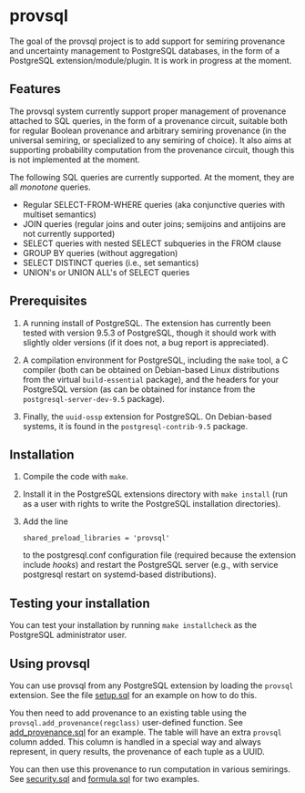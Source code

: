# provsql

The goal of the provsql project is to add support for semiring provenance
and uncertainty management to PostgreSQL databases, in the form of a
PostgreSQL extension/module/plugin. It is work in progress at the moment.

## Features

The provsql system currently support proper management of provenance
attached to SQL queries, in the form of a provenance circuit, suitable
both for regular Boolean provenance and arbitrary semiring provenance (in
the universal semiring, or specialized to any semiring of choice). It
also aims at supporting probability computation from the provenance
circuit, though this is not implemented at the moment.

The following SQL queries are currently supported. At the moment, they
are all *monotone* queries.
* Regular SELECT-FROM-WHERE queries (aka conjunctive queries with
  multiset semantics)
* JOIN queries (regular joins and outer joins; semijoins and antijoins
  are not currently supported)
* SELECT queries with nested SELECT subqueries in the FROM clause
* GROUP BY queries (without aggregation)
* SELECT DISTINCT queries (i.e., set semantics)
* UNION's or UNION ALL's of SELECT queries

## Prerequisites

1. A running install of PostgreSQL. The extension has currently been
   tested with version 9.5.3 of PostgreSQL, though it should work with
   slightly older versions (if it does not, a bug report is appreciated).

2. A compilation environment for PostgreSQL, including the `make` tool, a
   C compiler (both can be obtained on Debian-based Linux distributions
   from the virtual `build-essential` package), and the headers for your
   PostgreSQL version (as can be obtained for instance from the
   `postgresql-server-dev-9.5`  package).

3. Finally, the `uuid-ossp` extension for PostgreSQL. On Debian-based
   systems, it is found in the `postgresql-contrib-9.5` package.

## Installation

1. Compile the code with `make`.

2. Install it in the PostgreSQL extensions directory with `make install`
   (run as a user with rights to write the PostgreSQL installation
   directories).

3. Add the line 
   ```
   shared_preload_libraries = 'provsql'
   ```
   to the postgresql.conf configuration file (required because the
   extension include *hooks*) and restart the PostgreSQL server (e.g.,
   with service postgresql restart on systemd-based distributions).

## Testing your installation

You can test your installation by running `make installcheck` as the
PostgreSQL administrator user.

## Using provsql

You can use provsql from any PostgreSQL extension by loading the
`provsql` extension. See the file [setup.sql](test/sql/setup.sql)
for an example on how to do this.

You then need to add provenance to an existing table using the
`provsql.add_provenance(regclass)` user-defined function.
See [add_provenance.sql](test/sql/add_provenance.sql) for an example.
The table will have an extra `provsql` column added. This column
is handled in a special way and always represent, in query results, the
provenance of each tuple as a UUID.

You can then use this provenance to run computation in various semirings.
See [security.sql](test/sql/security.sql) and
[formula.sql](test/sql/formula.sql) for two examples.
